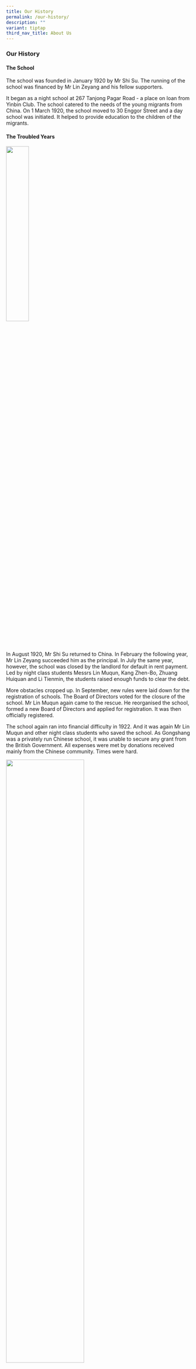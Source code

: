 ```yaml
---
title: Our History
permalink: /our-history/
description: ""
variant: tiptap
third_nav_title: About Us
---
```

### **Our History**
#### **The School**
The school was founded in January 1920 by Mr Shi Su. The running of the school was financed by Mr Lin Zeyang and his fellow supporters.

It began as a night school at 267 Tanjong Pagar Road - a place on loan from Yinbin Club. The school catered to the needs of the young migrants from China. On 1 March 1920, the school moved to 30 Enggor Street and a day school was initiated. It helped to provide education to the children of the migrants.

#### **The Troubled Years**
<img src="/images/history1.jpg" style="width:35%" align="left">

<br clear="left">

In August 1920, Mr Shi Su returned to China. In February the following year, Mr Lin Zeyang succeeded him as the principal. In July the same year, however, the school was closed by the landlord for default in rent payment. Led by night class students Messrs Lin Muqun, Kang Zhen-Bo, Zhuang Huiquan and Li Tienmin, the students raised enough funds to clear the debt.

More obstacles cropped up. In September, new rules were laid down for the registration of schools. The Board of Directors voted for the closure of the school. Mr Lin Muqun again came to the rescue. He reorganised the school, formed a new Board of Directors and applied for registration. It was then officially registered.

The school again ran into financial difficulty in 1922. And it was again Mr Lin Muqun and other night class students who saved the school. As Gongshang was a privately run Chinese school, it was unable to secure any grant from the British Government. All expenses were met by donations received mainly from the Chinese community. Times were hard.

<img src="/images/history2.jpg" style="width:65%" align="left">

<br clear="left">

#### **The Foundation**
Under the capable and innovative leadership of Mr Lin Zeyang, the school was able to forge ahead. The Old Boys' Association was set up in 1923 - a move that proved to be of great help to the school.

The Association organised activities not only to raise funds for the school but also to promote cultural activities and sports among its members. It put up shows like the 'Choir's Night', renowned plays like 'Home', 'Spring' and 'Autumn'. All were critically acclaimed. The winning feats of its basketball team spread far and wide.

Mr Lin looked beyond the needs of basic education. His far-sightedness was reflected clearly in his incorporation of vocational training into the school curriculum - a move unheard of then.

<img src="/images/history3.jpg" style="width:45%" align="left">

<br clear="left">

#### **York Hill**
The school enrolment increased rapidly and Mr Lin anticipated the need for expansion. In 1926, with the support of the Old Boys' Association, the Board of Directors and the migrant Chinese society, Mr Lin set up a committee for the school building fund. A piece of land at Outram Road, the York Hill was acquired. The school moved into its new building in June 1929, a place it could call its own. It was a pride of the time - a spacious, ultra-modern and well-equipped building.

<img src="/images/history4.gif" style="width:45%" align="left">

<br clear="left">

Mr Lin's dedication to the school and education was hard to match. He oversaw all aspects of the school administration, teaching methodology, building maintenance and even gardening. Nothing was too big or too small for him. Under his guidance, the school expanded and its enrolment hit 3,800 in the 50's - a great feat for a Chinese school. The school could proudly claim to have played an important role in nation building.

#### **Zeyang Hall**

<img src="/images/history5.jpg" style="width:45%" align="left">

<br clear="left">

Mr Lin Zeyang, a bachelor, passed away of ill health on 16 July 1948. He had lived in the school quarters and spent all his time tending to the needs of the school. He left behind neither property nor money to his name. He can be deservedly called "FATHER OF GONGSHANG". Mr Chen Guoxiang succeeded him as principal. A new hall was built and named after Mr Lin Zeyang to commemorate his contributions to the school.

#### **Third Location**
After the demise of Mr Lin Zeyang, the principals succeeding him were :<br>
Chen Guoxiang 1949 - 1964<br>
Yu Songnian 1964 - 1970<br>
Chen Dexiao 1971 - 1975<br>
Yang Mazhu 1975 - 1984

In the late seventies, the school faced the problems of urban redevelopment and an ageing population in the vicinity. The school enrolment plummeted. It was time to move to a new location. In a series of meetings in 1984 between the school management and the Ministry of Education officials, it was agreed that the school be moved to Tampines New Town. It was renamed Gongshang Primary School in place of The Chinese Industrial and Commercial Continuation School (N.B. Gongshang means industrial and commercial).

Then Mr Yang Mazhu retired at the end of 1984. He was succeeded by Mr Wee Fui Twee, our incumbent principal (1984-2001). The school was temporarily housed in Tampines Primary School building until 1987 when our own premises at Tampines Street 42 were completed. It was declared open by the late Dr Tay Eng Soon, former Senior Minister of State for Education, two years later. Now the school has a pupil population of more than 2000.

#### **Lin Mu Qun - An Old Gongshang Boy**
Gongshang Primary School was plagued by financial difficulties in the early stage of its development. Many a time, it faced the threat of closure. And each time it was Mr Lin Muqun's resourcefulness, perseverance and commitment to the cause that saved the day.

Mr Lin was born in the Hokkien Province of China. He migrated to Singapore when he was very young. He enrolled in Gongshang to better himself. In 1921, when the school was served with the notice of closure for falling behind in rent, he and his schoolmates raised enough funds from donation to tide the school over.

When the Board of Directors decided to close the school because of stringent regulations introduced by the British Colonial Government for the registration of non-English schools, Mr Lin Muqun worked hand in hand with the principal Mr Lin Zeyang to revamp the school set up in order to meet the requirements for registration.

He was also instrumental in the setting up of the Old Boys' Association. The Association later played an important role in promoting cultural and social activities for the then Chinese Community.

He did all these during his spare time in the name of education. He was then a manager of a company. When he passed away in 1929, the school erected a pavilion in the school compound to commemorate his contributions to the school.

#### **Father of Gongshang**
Mr. Lin Zeyang was born in the Hokkien Province of China. His surname was actually Yang. His mother's family name was Lin. Since there was no male offspring in her family to succeed the family line, her husband consented to let his second son adopt the surname Lin. Thus he was named Lin Zeyang. His intelligence was seen at an early age of 4. He learned to read and write first from his mother.

When he went to school at the age of 7, his teachers were taken aback by his brilliance. Unfortunately, his father passed away when Zeyang was thirteen. The family ran into financial hardship. Nevertheless, his mother toiled to provide him an education. Eventually, he graduated from the Hokkien Teachers' College. He served in a few primary schools before he came to Southeast Asia in 1911. He taught in Malaya and Indonesia. He was well-loved by the people wherever he served.

He was one of the founder members of the school. He began his career as a principal of Gongshang from 1911. He remained as one until 1948 when he died of ill health.

When Mr Lin took over the school, it was facing a crisis. The school was behind in rent. It was closed by the landlord. Together with the help of the night class students and the Board of Directors, he was able to raise enough cash to tide over the difficulty.

Next the British Governor laid down rules for the registration of all schools in Singapore. Mr Lin had to revamp the set up in order to comply with the rules. The school was fully registered. There were more financial problems to come. Mr Lin appealed to the Old Boys' Association for help.

Under his able leadership, the school enrolment increased steadily and before long it was clear that expansion was necessary. A piece of land along Outram Road, known as York Hill, was acquired. The new premises were completed in 1929. The reputation of the school spread and the enrolment increased every year.

The Second World War broke out and the school stopped functioning temporarily. In 1945, the school resumed operation. There was an unusually large number of overaged pupils seeking admission as they were deprived of it during the War. The school bought over another 180 000 square feet of land adjacent to it for a new school building. Unfortunately, before Mr Lin could realise his plan, he was struck down with illness. Even on his sick bed, he showed concern for the school. He planned and guided his subordinates until his last days. He passed away at the age of 60 on 16 July 1948. It was a great loss, not only to Gongshang but also to education in Singapore. Such an educationist is rare. He helped the school through its difficult years. He had helped bond the school management, Old Boys' Association and the migrant Chinese society into a single force for the furtherance of education.

We are fortunate to have him.